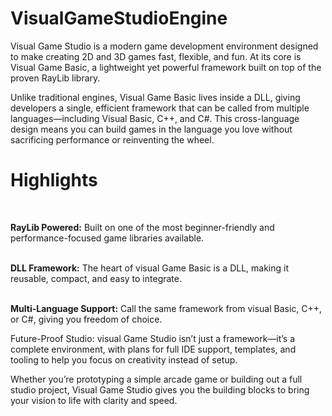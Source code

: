 # VisualGameStudioEngine


<p>Visual Game Studio is a modern game development environment designed to make creating 2D and 3D games fast, flexible, and fun. At its core is Visual Game Basic, a lightweight yet powerful framework built on top of the proven RayLib library.

Unlike traditional engines, Visual Game Basic lives inside a DLL, giving developers a single, efficient framework that can be called from multiple languages—including Visual Basic, C++, and C#. This cross-language design means you can build games in the language you love without sacrificing performance or reinventing the wheel.

<h1>Highlights</h1> <BR>

<b>RayLib Powered:</b> Built on one of the most beginner-friendly and performance-focused game libraries available.<br><br>

<b>DLL Framework:</b> The heart of visual Game Basic is a DLL, making it reusable, compact, and easy to integrate.<br><br>

<b>Multi-Language Support:</b> Call the same framework from visual Basic, C++, or C#, giving you freedom of choice.

Future-Proof Studio: visual Game Studio isn’t just a framework—it’s a complete environment, with plans for full IDE support, templates, and tooling to help you focus on creativity instead of setup.

Whether you’re prototyping a simple arcade game or building out a full studio project, Visual Game Studio gives you the building blocks to bring your vision to life with clarity and speed.</p><br><br>
